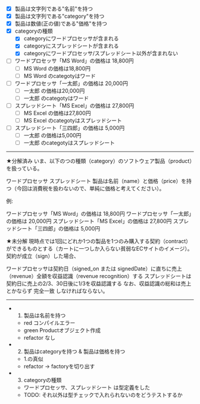 - [x] 製品は文字列である"名前"を持つ
- [x] 製品は文字列である"category"を持つ
- [x] 製品は数値(正の値)である"価格"を持つ
- [x] categoryの種類
    - [x] categoryにワードプロセッサが含まれる
    - [x] categoryにスプレッドシートが含まれる
    - [x] categoryにワードプロセッサ/スプレッドシート以外が含まれない
- [ ] ワードプロセッサ「MS Word」の価格は 18,800円
    - [ ] MS Word の価格は18,800円
    - [ ] MS Word のcategotyはワード
- [ ] ワードプロセッサ「一太郎」の価格は 20,000円
    - [ ] 一太郎 の価格は20,000円
    - [ ] 一太郎 のcategotyはワード
- [ ] スプレッドシート「MS Excel」の価格は 27,800円
    - [ ] MS Excel の価格は27,800円
    - [ ] MS Excel のcategotyはスプレッドシート
- [ ] スプレッドシート「三四郎」の価格は 5,000円
    - [ ] 一太郎 の価格は5,000円
    - [ ] 一太郎 のcategotyはスプレッドシート

---------------

★分解済み
いま、以下のつの種類（category）のソフトウェア製品（product）を扱っている。

ワードプロセッサ
スプレッドシート
製品は名前（name）と価格（price）を持つ（今回は消費税を扱わないので、単純に価格と考えてください）。

例:

ワードプロセッサ「MS Word」の価格は 18,800円
ワードプロセッサ「一太郎」の価格は 20,000円
スプレッドシート「MS Excel」の価格は 27,800円
スプレッドシート「三四郎」の価格は 5,000円

★未分解
現時点では1回にどれか1つの製品を1つのみ購入する契約（contract）ができるものとする（カートに一つしか入らない貧弱なECサイトのイメージ）。契約が成立（sign）した場合、

ワードプロセッサは契約日（signed_on または signedDate）に直ちに売上（revenue）全額を収益認識（revenue recognition）する
スプレッドシートは契約日に売上の2/3、30日後に1/3を収益認識する
なお、収益認識の総和は売上とかならず 完全一致 しなければならない。

---------------

- 1. 製品は名前を持つ
    - red コンパイルエラー
    - green Productオブジェクト作成
    - refactor なし
- 2. 製品はcategoryを持つ & 製品は価格を持つ
    - 1.の真似
    - refactor -> factoryを切り出す
- 3. categoryの種類
    - ワードプロセッサ、スプレッドシート は型定義をした
    - TODO: それ以外は型チェックで入れられないのをどうテストするか